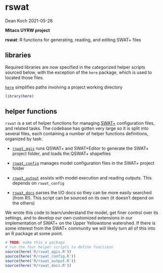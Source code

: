 rswat
================
Dean Koch
2021-05-28

**Mitacs UYRW project**

**rswat**: R functions for generating, reading, and editing SWAT+ files

## libraries

Required libraries are now specified in the categorized helper scripts
sourced below, with the exception of the `here` package, which is used
to located those files.

[`here`](https://cran.r-project.org/web/packages/here/index.html)
simplifies paths involving a project working directory

``` r
library(here)
```

## helper functions

`rswat` is a set of helper functions for managing
[SWAT+](https://swat.tamu.edu/software/plus/) configuration files, and
related tasks. The codebase has gotten very large so it is split into
several files, each containing a number of helper functions definitions,
organized by task:

  - [`rswat_qgis`](https://github.com/deankoch/UYRW_data/blob/master/markdown/rswat_qgis.md)
    runs QSWAT+ and SWAT+Editor to generate the SWAT+ project folder,
    and loads the QSWAT+ shapefiles

  - [`rswat_config`](https://github.com/deankoch/UYRW_data/blob/master/markdown/rswat_config.md)
    manages model configuration files in the SWAT+ project folder

  - [`rswat_output`](https://github.com/deankoch/UYRW_data/blob/master/markdown/rswat_output.md)
    assists with model execution and reading outputs. This depends on
    `rswat_config`

  - [`rswat_docs`](https://github.com/deankoch/UYRW_data/blob/master/markdown/rswat_docs.md)
    parses the I/O docs so they can be more easily searched (from R\!).
    This script can be sourced on its own (it doesn’t depend on the
    others)

We wrote this code to learn/understand the model, get finer control over
its settings, and to develop our own customized extensions in our
implementation of SWAT+ on the Upper Yellowstone watershed. If there is
some interest from the SWAT+ community we will likely turn all of this
into an R package at some point.

``` r
# TODO: make this a package
# run the four helper scripts to define functions
source(here('R/rswat_qgis.R'))
source(here('R/rswat_config.R'))
source(here('R/rswat_output.R'))
source(here('R/rswat_docs.R'))
```
